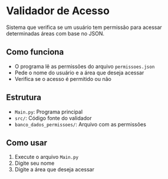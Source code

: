 
# Validador de Acesso

Sistema que verifica se um usuário tem permissão para acessar determinadas áreas com base no JSON.

## Como funciona
- O programa lê as permissões do arquivo `permissoes.json`
- Pede o nome do usuário e a área que deseja acessar
- Verifica se o acesso é permitido ou não

## Estrutura
- `Main.py`: Programa principal
- `src/`: Código fonte do validador
- `banco_dados_permissoes/`: Arquivo com as permissões

## Como usar
1. Execute o arquivo `Main.py`
2. Digite seu nome
3. Digite a área que deseja acessar
